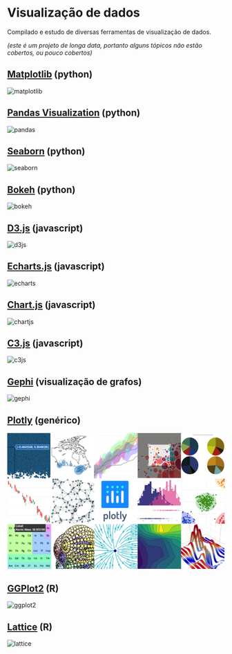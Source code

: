 # Visualização de dados

Compilado e estudo de diversas ferramentas de visualização de dados.

_(este é um projeto de longa data, portanto alguns tópicos não estão cobertos, ou pouco cobertos)_

## [Matplotlib](https://matplotlib.org/index.html#) (python)

![matplotlib](https://matplotlib.org/_images/sphx_glr_annotate_transform_001.png)

## [Pandas Visualization](https://pandas.pydata.org/pandas-docs/stable/visualization.html) (python)

![pandas](https://pandas.pydata.org/pandas-docs/stable/_images/parallel_coordinates.png)

## [Seaborn](https://seaborn.pydata.org/) (python)

![seaborn](https://seaborn.pydata.org/_images/multiple_regression.png)

## [Bokeh](https://bokeh.pydata.org/en/latest/) (python)

![bokeh](https://chdoig.github.io/scipy2015-blaze-bokeh/images/bokeh.png)

## [D3.js](https://d3js.org/) (javascript)

![d3js](http://d-miller.github.io/images/D3.png)

## [Echarts.js](http://echarts.baidu.com/echarts2/) (javascript)

![echarts](http://efe.baidu.com/blog/whats-new-in-ec3/img/first.png)

## [Chart.js](https://www.chartjs.org/) (javascript)

![chartjs](https://d33wubrfki0l68.cloudfront.net/cc541f9cbdd7e0c8f14c2fde762ff38c00e9d62b/fc921/images/angular/ng2-charts/chart-example.png)

## [C3.js](https://c3js.org/) (javascript)

![c3js](https://www.pubnub.com/wp-content/uploads/2015/02/c3js-realtime-updating-charts-data-stream.jpg)

## [Gephi](https://gephi.org/) (visualização de grafos)

![gephi](https://gephi.org/css/images/illustrations/home_screenshot.jpg)

## [Plotly](https://plot.ly/) (genérico)

![plotly](https://raw.githubusercontent.com/cldougl/plot_images/add_r_img/plotly_2017.png)

## [GGPlot2](https://ggplot2.tidyverse.org/) (R)

![ggplot2](https://cfss.uchicago.edu/lab03_files/figure-html/unnamed-chunk-11-4.png)

## [Lattice](https://www.statmethods.net/advgraphs/trellis.html) (R)

![lattice](https://www.tutorialgateway.org/wp-content/uploads/Lattice-Bar-Chart-in-R-Example-6.png)
